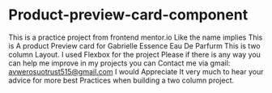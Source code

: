 # Product-preview-card-component
This is a practice project from frontend mentor.io
Like the name implies This is A product Preview card for Gabrielle  Essence Eau De Parfurm 
This is two column Layout.
I used Flexbox for the project Please if there is any way you can help me improve in my projects you can Contact me via gmail: avwerosuotrust515@gmail.com
I would Appreciate It very much to hear your advice for more best Practices when building a two column project.
